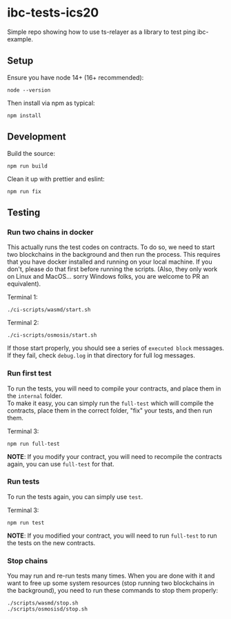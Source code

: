 # ibc-tests-ics20

Simple repo showing how to use ts-relayer as a library to test ping ibc-example.

## Setup

Ensure you have node 14+ (16+ recommended):

```
node --version
```

Then install via npm as typical:

```
npm install
```

## Development

Build the source:

```
npm run build
```

Clean it up with prettier and eslint:

```
npm run fix
```

## Testing

### Run two chains in docker

This actually runs the test codes on contracts. To do so, we need to start two blockchains in the background and then run the process. This requires that you have docker installed and running on your local machine. If you don't, please do that first before running the scripts. (Also, they only work on Linux and MacOS... sorry Windows folks, you are welcome to PR an equivalent).

Terminal 1:

```
./ci-scripts/wasmd/start.sh
```

Terminal 2:

```
./ci-scripts/osmosis/start.sh
```

If those start properly, you should see a series of `executed block` messages. If they fail, check `debug.log` in that directory for full log messages.

### Run first test

To run the tests, you will need to compile your contracts, and place them in the `internal` folder.  
To make it easy, you can simply run the `full-test` which will compile the contracts, place them in the correct folder, "fix" your tests, and then run them.

Terminal 3:

```
npm run full-test
```

**NOTE**: If you modify your contract, you will need to recompile the contracts again, you can use `full-test` for that.

### Run tests

To run the tests again, you can simply use `test`.

Terminal 3:

```
npm run test
```

**NOTE**: If you modified your contract, you will need to run `full-test` to run the tests on the new contracts.

### Stop chains
You may run and re-run tests many times. When you are done with it and want to free up some system resources (stop running two blockchains in the background), you need to run these commands to stop them properly:

```
./scripts/wasmd/stop.sh
./scripts/osmosisd/stop.sh
```
